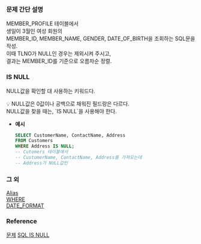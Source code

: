### 문제 간단 설명
MEMBER_PROFILE 테이블에서<br>
생일이 3월인 여성 회원의<br>
MEMBER_ID, MEMBER_NAME, GENDER, DATE_OF_BIRTH을 조회하는 SQL문을 작성.<br>
이때 TLNO가 NULL인 경우는 제외시켜 주시고,<br>
결과는 MEMBER_ID를 기준으로 오름차순 정렬.<br>

### IS NULL
NULL값을 확인할 대 사용하는 키워드다.<br>
<aside>
💡 NULL값은 0값이나 공백으로 채워진 필드랑은 다르다.<br>
NULL값을 찾을 때는, `IS NULL`을 사용해야 한다.

</aside>

- **예시**<br>
    ```sql
    SELECT CustomerName, ContactName, Address
    FROM Customers
    WHERE Address IS NULL;
    -- Cutomers 테이블에서
    -- CustomerName, ContactName, Address를 가져오는데
    -- Address가 NULL값인
    ```

### 그 외
[Alias](https://github.com/gitubanana/SQL_study/tree/main/select/12%EC%84%B8_%EC%9D%B4%ED%95%98%EC%9D%B8_%EC%97%AC%EC%9E%90_%ED%99%98%EC%9E%90_%EB%AA%A9%EB%A1%9D_%EC%B6%9C%EB%A0%A5%ED%95%98%EA%B8%B0#alias)<br>
[WHERE](https://github.com/gitubanana/SQL_study/blob/main/select/%EA%B0%95%EC%9B%90%EB%8F%84%EC%97%90_%EC%9C%84%EC%B9%98%ED%95%9C_%EC%83%9D%EC%82%B0%EA%B3%B5%EC%9E%A5_%EB%AA%A9%EB%A1%9D_%EC%B6%9C%EB%A0%A5%ED%95%98%EA%B8%B0/README.md#where)<br>
[DATE_FORMAT](https://github.com/gitubanana/SQL_study/tree/main/select/%EC%A1%B0%EA%B1%B4%EC%97%90_%EB%A7%9E%EB%8A%94_%EB%8F%84%EC%84%9C_%EB%A6%AC%EC%8A%A4%ED%8A%B8_%EC%B6%9C%EB%A0%A5%ED%95%98%EA%B8%B0#date_format)<br>

### Reference
[문제](https://school.programmers.co.kr/learn/courses/30/lessons/131120)
[SQL IS NULL](https://www.w3schools.com/sql/sql_ref_is_null.asp)
